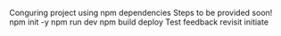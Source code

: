 Conguring project using npm dependencies
Steps to be provided soon!
npm init -y
npm run dev
npm build
deploy
Test
feedback
revisit
initiate
